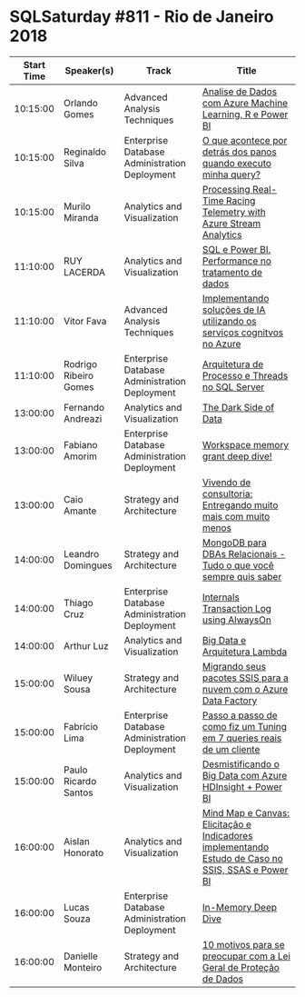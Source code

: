 # SQLSaturday #811 - Rio de Janeiro 2018
Start Time|Speaker(s)|Track|Title
---|---|---|---
10:15:00|Orlando Gomes|Advanced Analysis Techniques|[Analise de Dados com Azure Machine Learning, R e Power BI](85628.md)
10:15:00|Reginaldo Silva|Enterprise Database Administration  Deployment|[O que acontece por detrás dos panos quando executo minha query?](86055.md)
10:15:00|Murilo Miranda|Analytics and Visualization|[Processing Real-Time Racing Telemetry with Azure Stream Analytics](86094.md)
11:10:00|RUY LACERDA|Analytics and Visualization|[SQL e Power BI. Performance no tratamento de dados](85574.md)
11:10:00|Vitor Fava|Advanced Analysis Techniques|[Implementando soluções de IA utilizando os serviços cognitvos no Azure](86265.md)
11:10:00|Rodrigo Ribeiro Gomes|Enterprise Database Administration  Deployment|[Arquitetura de Processo e Threads no SQL Server](86272.md)
13:00:00|Fernando Andreazi|Analytics and Visualization|[The Dark Side of Data](85916.md)
13:00:00|Fabiano Amorim|Enterprise Database Administration  Deployment|[Workspace memory grant deep dive!](86304.md)
13:00:00|Caio Amante|Strategy and Architecture|[Vivendo de consultoria: Entregando muito mais com muito menos](86582.md)
14:00:00|Leandro Domingues|Strategy and Architecture|[MongoDB para DBAs Relacionais - Tudo o que você sempre quis saber](85273.md)
14:00:00|Thiago Cruz|Enterprise Database Administration  Deployment|[Internals Transaction Log using AlwaysOn](86318.md)
14:00:00|Arthur Luz|Analytics and Visualization|[Big Data e Arquitetura Lambda](86584.md)
15:00:00|Wiluey Sousa|Strategy and Architecture|[Migrando seus pacotes SSIS para a nuvem com o Azure Data Factory](86266.md)
15:00:00|Fabrício Lima|Enterprise Database Administration  Deployment|[Passo a passo de como fiz um Tuning em 7 queries reais de um cliente](86270.md)
15:00:00|Paulo Ricardo Santos|Analytics and Visualization|[Desmistificando o Big Data com Azure HDInsight + Power BI](86581.md)
16:00:00|Aislan Honorato|Analytics and Visualization|[Mind Map e Canvas: Elicitação e Indicadores implementando Estudo de Caso no SSIS, SSAS e Power BI](85549.md)
16:00:00|Lucas Souza|Enterprise Database Administration  Deployment|[In-Memory Deep Dive](86275.md)
16:00:00|Danielle Monteiro|Strategy and Architecture|[10 motivos para se preocupar com a Lei Geral de Proteção de Dados](86276.md)
